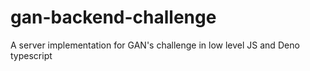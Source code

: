 # gan-backend-challenge
A server implementation for GAN's challenge in low level JS and Deno typescript
